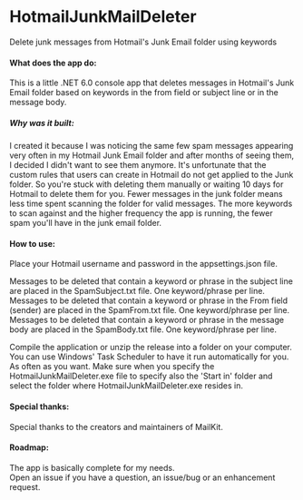 # HotmailJunkMailDeleter
Delete junk messages from Hotmail's Junk Email folder using keywords


  
#### What does the app do:
This is a little .NET 6.0 console app that deletes messages in Hotmail's Junk Email folder based on keywords in the from field or subject line or in the message body.   
#### 
##### Why was it built:
I created it because I was noticing the same few spam messages appearing very often in my Hotmail Junk Email folder and after months of seeing them, I decided I didn't want to see them anymore. 
It's unfortunate that the custom rules that users can create in Hotmail do not get applied to the Junk folder. So you're stuck with deleting them manually or waiting 10 days for Hotmail to delete them for you. Fewer messages in the junk folder means less time spent scanning the folder for valid messages. The more keywords to scan against and the higher frequency the app is running, the fewer spam you'll have in the junk email folder.

#### How to use:

Place your Hotmail username and password in the appsettings.json file.

Messages to be deleted that contain a keyword or phrase in the subject line are placed in the SpamSubject.txt file. One keyword/phrase per line.  
Messages to be deleted that contain a keyword or phrase in the From field (sender) are placed in the SpamFrom.txt file. One keyword/phrase per line.
Messages to be deleted that contain a keyword or phrase in the message body are placed in the SpamBody.txt file. One keyword/phrase per line.

Compile the application or unzip the release into a folder on your computer.
You can use Windows' Task Scheduler to have it run automatically for you. As often as you want. Make sure when you specify the HotmailJunkMailDeleter.exe file to specify also the 'Start in' folder and select the folder where HotmailJunkMailDeleter.exe resides in.  

#### Special thanks:  
Special thanks to the creators and maintainers of MailKit.  
  
#### Roadmap:  
The app is basically complete for my needs.   
Open an issue if you have a question, an issue/bug or an enhancement request.  
  
